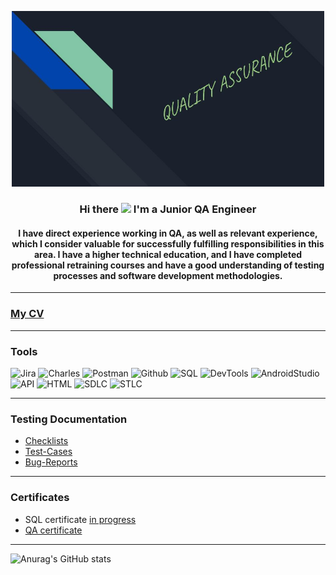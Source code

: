 <p align="center">

  <img width="500" src="https://github.com/av330414/av330414/blob/main/assets/logo.jpg">

</p>



<h3 align="center">
Hi there <img src="https://github.com/blackcater/blackcater/raw/main/images/Hi.gif" height="32"/> I'm a Junior QA Engineer</h3>

<h4 align="center">I have direct experience working in QA, as well as relevant experience, which I consider valuable for successfully fulfilling responsibilities in this area. I have a higher technical education, and I have completed professional retraining courses and have a good understanding of testing processes and software development methodologies.</h4>

---

### [My CV](https://drive.google.com/file/d/16_2trXL0ZSN5tY5JNMJPhUB-bG3AC93F/view?usp=drive_link)

---

### Tools
![Jira](https://img.shields.io/badge/Jira-090909?style=for-the-badge&logo=jira&logoColor=136be1)
![Charles](https://img.shields.io/badge/charles-090909?style=for-the-badge&logo=charles&logoColor=136be1)
![Postman](https://img.shields.io/badge/Postman-090909?style=for-the-badge&logo=postman&logoColor=f76935)
![Github](https://img.shields.io/badge/Github-090909?style=for-the-badge&logo=github&logoColor=8cc4d7)
![SQL](https://img.shields.io/badge/SQL-090909?style=for-the-badge&logo=mysql&logoColor=00618a)
![DevTools](https://img.shields.io/badge/DevTools-090909?style=for-the-badge&logo=googlechrome&logoColor=2674f2)
![AndroidStudio](https://img.shields.io/badge/AndroidStudio-090909?style=for-the-badge&logo=androidstudio&logoColor=3ad07d)
![API](https://img.shields.io/badge/API-090909?style=for-the-badge&logo=API&logoColor=2674f2)
![HTML](https://img.shields.io/badge/HTML-090909?style=for-the-badge&logo=HTML&logoColor=2674f2)
![SDLC](https://img.shields.io/badge/SDLC-090909?style=for-the-badge&logo=SDLC&logoColor=2674f2)
![STLC](https://img.shields.io/badge/STLC-090909?style=for-the-badge&logo=STLC&logoColor=2674f2)

---

### Testing Documentation

- [Checklists](https://drive.google.com/drive/folders/1v4LmcaeNm3Lz2U_Mg4qIkW0--XNdnYBW?usp=drive_link)
- [Test-Cases](https://drive.google.com/drive/folders/1PVrFp04ft3ofcLRIxaoCZFVRJcTbjhns?usp=sharing)
- [Bug-Reports](https://drive.google.com/drive/folders/1ZI97EMat0H0fXfODS68IYZQNc-OxbfhI?usp=sharing)

---

### Certificates

- SQL certificate [in progress](https://stepik.org/users/643760589/profile)
- [QA certificate](https://drive.google.com/file/d/121a7PVt04N-AzE_SLTnZ1x1Cnu4Ots0L/view?usp=sharing)

---

![Anurag's GitHub stats](https://github-readme-stats.vercel.app/api?username=av330414&show_icons=true&theme=radical)
